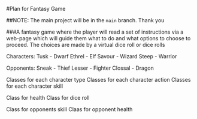 #Plan for Fantasy Game


##NOTE: The main project will be in the `main` branch. Thank you

###A fantasy game where the player will read a set of instructions via a web-page which will guide them what to do and what options to choose
to proceed. The choices are made by a virtual dice roll or dice rolls

Characters:
Tusk - Dwarf
Ethrel - Elf
Savour - Wizard
Steep - Warrior

Opponents:
Sneak - Thief
Lesser - Fighter
Clossal - Dragon

Classes for each character type
Classes for each character action
Classes for each character skill

Class for health
Class for dice roll

Class for opponents skill
Claas for opponent health

